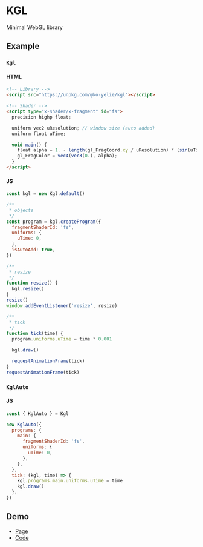 # KGL

Minimal WebGL library

## Example

### `Kgl`

#### HTML

```html
<!-- Library -->
<script src="https://unpkg.com/@ko-yelie/kgl"></script>

<!-- Shader -->
<script type="x-shader/x-fragment" id="fs">
  precision highp float;

  uniform vec2 uResolution; // window size (auto added)
  uniform float uTime;

  void main() {
    float alpha = 1. - length(gl_FragCoord.xy / uResolution) * (sin(uTime) * 0.5 + 0.5);
    gl_FragColor = vec4(vec3(0.), alpha);
  }
</script>
```

#### JS

```js
const kgl = new Kgl.default()

/**
 * objects
 */
const program = kgl.createProgram({
  fragmentShaderId: 'fs',
  uniforms: {
    uTime: 0,
  },
  isAutoAdd: true,
})

/**
 * resize
 */
function resize() {
  kgl.resize()
}
resize()
window.addEventListener('resize', resize)

/**
 * tick
 */
function tick(time) {
  program.uniforms.uTime = time * 0.001

  kgl.draw()

  requestAnimationFrame(tick)
}
requestAnimationFrame(tick)
```

### `KglAuto`

#### JS

```js
const { KglAuto } = Kgl

new KglAuto({
  programs: {
    main: {
      fragmentShaderId: 'fs',
      uniforms: {
        uTime: 0,
      },
    },
  },
  tick: (kgl, time) => {
    kgl.programs.main.uniforms.uTime = time
    kgl.draw()
  },
})
```

## Demo

- [Page](https://ko-yelie.github.io/kgl/)
- [Code](https://github.com/ko-yelie/kgl/tree/master/examples)
